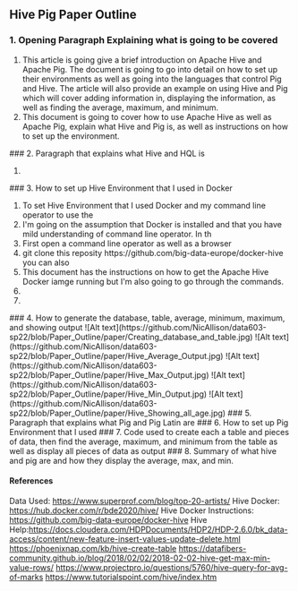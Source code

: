 ## Hive Pig Paper Outline


### 1. Opening Paragraph Explaining what is going to be covered
<ol>
  <li> This article is going give a brief introduction on Apache Hive and Apache Pig. The document is going to go into detail on how to set up their environments as well as going into the languages that control Pig and Hive. The article will also provide an example on using Hive and Pig which will cover adding information in, displaying the information, as well as finding the average, maximum, and minimum. </li>
  <li> This document is going to cover how to use Apache Hive as well as Apache Pig, explain what Hive and Pig is, as well as instructions on how to set up the environment. </li>
</ol>
### 2. Paragraph that explains what Hive and HQL is
<ol>
  <li>
</ol>
### 3. How to set up Hive Environment that I used in Docker
<ol>
  <li> To set Hive Environment that I used Docker and my command line operator to use the </li>
  <li> I'm going on the assumption that Docker is installed and that you have mild understanding of command line operator. In th</li>
  <li> First open a command line operator as well as a browser </li>
  <li> git clone this reposity https://github.com/big-data-europe/docker-hive you can also </li>
  <li> This document has the instructions on how to get the Apache Hive Docker iamge running but I'm also going to go through the commands. </li>
  <li> </li>
  <li> </li>
</ol>
### 4. How to generate the database, table, average, minimum, maximum, and showing output
![Alt text](https://github.com/NicAllison/data603-sp22/blob/Paper_Outline/paper/Creating_database_and_table.jpg)
![Alt text](https://github.com/NicAllison/data603-sp22/blob/Paper_Outline/paper/Hive_Average_Output.jpg)
![Alt text](https://github.com/NicAllison/data603-sp22/blob/Paper_Outline/paper/Hive_Max_Output.jpg)
![Alt text](https://github.com/NicAllison/data603-sp22/blob/Paper_Outline/paper/Hive_Min_Output.jpg)
![Alt text](https://github.com/NicAllison/data603-sp22/blob/Paper_Outline/paper/Hive_Showing_all_age.jpg)
### 5. Paragraph that explains what Pig and Pig Latin are
### 6. How to set up Pig Environment that I used
### 7. Code used to create each a table and pieces of data, then find the average, maximum, and minimum from the table as well as display all pieces of data as output
### 8. Summary of what hive and pig are and how they display the average, max, and min. 

#### References
Data Used: https://www.superprof.com/blog/top-20-artists/
Hive Docker: https://hub.docker.com/r/bde2020/hive/
Hive Docker Instructions: https://github.com/big-data-europe/docker-hive
Hive Help:https://docs.cloudera.com/HDPDocuments/HDP2/HDP-2.6.0/bk_data-access/content/new-feature-insert-values-update-delete.html
https://phoenixnap.com/kb/hive-create-table
https://datafibers-community.github.io/blog/2018/02/02/2018-02-02-hive-get-max-min-value-rows/
https://www.projectpro.io/questions/5760/hive-query-for-avg-of-marks
https://www.tutorialspoint.com/hive/index.htm


